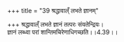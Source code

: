 +++
title = "39 श्रद्धावाल्ँ लभते ज्ञानम्"

+++
श्रद्धावाल्ँ लभते ज्ञानं तत्परः संयतेन्द्रियः।  
ज्ञानं लब्ध्वा परां शान्तिमचिरेणाधिगच्छति।।4.39।।